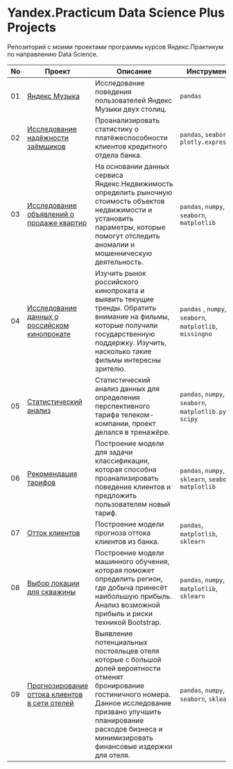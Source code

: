 # Yandex.Practicum Data Science Plus Projects
Репозиторий с моими проектами программы курсов Яндекс.Практикум по направлению Data Science.

|No |Проект            |Описание                                      |Инструменты
|---                   |---                       |---                |---
|01|[Яндекс Музыка](https://github.com/antoniksen/yandex_practicum/blob/main/01_yandex_music/yandex_music.ipynb)           |Исследование поведения пользователей Яндекс Музыки двух столиц. | `pandas`
|02|[Исследование надёжности заёмщиков](https://github.com/antoniksen/yandex_practicum/blob/main/02_borrowers/02_borrowers.ipynb)            |Проанализировать статистику о платёжеспособности клиентов кредитного отдела банка.     | `pandas`, `seaborn`, `plotly.express`
|03|[Исследование объявлений о продаже квартир](https://github.com/antoniksen/yandex_practicum/blob/main/03_real_estate/03_real_estate.ipynb)    |На основании данных сервиса Яндекс.Недвижимость определить рыночную стоимость объектов недвижимости и установить параметры, которые помогут отследить аномалии и мошенническую деятельность.     | `pandas`, `numpy`, `seaborn`, `matplotlib`
|04|[Исследование данных о российском кинопрокате](https://github.com/antoniksen/yandex_practicum/blob/main/04_movies/04_movies.ipynb) |Изучить рынок российского кинопроката и выявить текущие тренды. Обратить внимание на фильмы, которые получили государственную поддержку. Изучить, насколько такие фильмы интересны зрителю.     | `pandas` , `numpy`, `seaborn`, `matplotlib`, `missingno`
|05|[Статистический анализ](https://github.com/antoniksen/yandex_practicum/blob/main/05_stat_analysis/05_stat_analysis.ipynb)           |Статистический анализ данных для определения перспективного тарифа телеком-компании, проект делался в тренажёре.     |`pandas`, `numpy`, `seaborn`, `matplotlib.pyplot`, `scipy`
|06   |[Рекомендация тарифов](https://github.com/antoniksen/yandex_practicum/blob/main/06_mobile_tariffs/06_mobile_tariffs.ipynb)            |Построение модели для задачи классификации, которая способна проанализировать поведение клиентов и предложить пользователям новый тариф.    |`pandas`, `numpy`, `sklearn`, `seaborn`, `matplotlib`
|07      |[Отток клиентов](https://github.com/antoniksen/yandex_practicum/blob/main/07_churn/07_churn.ipynb)           |Построение модели прогноза оттока клиентов из банка.    | `pandas`, `matplotlib`, `sklearn`
|08         |[Выбор локации для скважины](https://github.com/antoniksen/yandex_practicum/blob/main/08_oil_derrick/08_oil_derrick.ipynb)             |Построение модели машинного обучения, которая поможет определить регион, где добыча принесёт наибольшую прибыль. Анализ возможной прибыль и риски техникой Bootstrap.     |`pandas`, `numpy`, `matplotlib`, `sklearn`
|09      |[Прогнозирование оттока клиентов в сети отелей](https://github.com/antoniksen/yandex_practicum/blob/main/09_hotel/09_hotel.ipynb)           |Выявление потенциальных постояльцев отеля которые с большой долей вероятности отменят бронирование гостиничного номера. Данное исследование призвано улучшить планирование расходов бизнеса и минимизировать финансовые издержки для отеля.     | `pandas`, `numpy`, `seaborn`, `sklearn`
